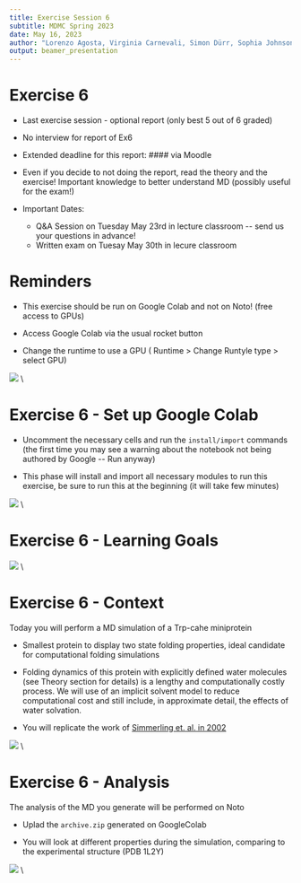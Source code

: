 ```yaml
---
title: Exercise Session 6
subtitle: MDMC Spring 2023
date: May 16, 2023
author: "Lorenzo Agosta, Virginia Carnevali, Simon Dürr, Sophia Johnson, Nikolaos Lempesis, Andrea Levy"
output: beamer_presentation
---
```


# Exercise 6

- Last exercise session - optional report (only best 5 out of 6 graded)

- No interview for report of Ex6

- Extended deadline for this report: #### via Moodle

- Even if you decide to not doing the report, read the theory and the exercise! Important knowledge to better understand MD (possibly useful for the exam!)

- Important Dates:
  - Q&A Session on Tuesday May 23rd in lecture classroom -- send us your questions in advance!
  - Written exam on Tuesay May 30th in lecure classroom


# Reminders

- This exercise should be run on Google Colab and not on Noto! (free access to GPUs)

- Access Google Colab via the usual rocket button

- Change the runtime to use a GPU ( Runtime > Change Runtyle type > select GPU)

![](/data/mdmc/img_slides/Ex6/googlecolab.png) \

# Exercise 6 - Set up Google Colab

- Uncomment the necessary cells and run the `install/import` commands (the first time you may see a warning about the notebook not being authored by Google -- Run anyway)

- This phase will install and import all necessary modules to run this exercise, be sure to run this at the beginning (it will take few minutes)

![](/data/mdmc/img_slides/Ex6/clab_setup.png) \


# Exercise 6 - Learning Goals

![](/data/mdmc/img_slides/Ex6/learning_goals.png) \

# Exercise 6 - Context

Today you will perform a MD simulation of a Trp-cahe miniprotein

- Smallest protein to display two state folding properties, ideal candidate for computational folding simulations

- Folding dynamics of this protein with explicitly defined water molecules (see Theory section for details) is a lengthy and computationally costly process. We will use of an implicit solvent model to reduce computational cost and still include, in approximate detail, the effects of water solvation.

- You will replicate the work of [Simmerling et. al. in 2002](https://pubs.acs.org/doi/10.1021/ja0273851)

![](/data/mdmc/img_slides/Ex6/trp-cage_study.png) \

# Exercise 6 - Analysis

The analysis of the MD you generate will be performed on Noto 

- Uplad the `archive.zip` generated on GoogleColab

- You will look at different properties during the simulation, comparing to the experimental structure (PDB 1L2Y)

![](/data/mdmc/img_slides/Ex6/trp-cage_end.png) \

